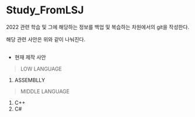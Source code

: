# Study_FromLSJ

2022 관련 학습 및 그에 해당하는 정보를 백업 및 복습하는 차원에서의 git을 작성한다.

해당 관련 사안은 위와 같이 나눠진다.

##

- 현재 제작 사안

> LOW LANGUAGE
 1. ASSEMBLLY
> MIDDLE LANGUAGE
 1. C++
 2. C#
